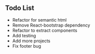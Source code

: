 

## Todo List

* Refactor for semantic html
* Remove React-bootstrap dependency
* Refactor to extract components
* Add testing
* Add more projects
* Fix footer bug




